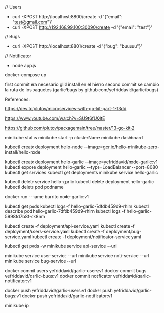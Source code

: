 // Users
- curl -XPOST http://localhost:8800/create -d '{"email": "test@gmail.com"}'
- curl -XPOST http://192.168.99.100:30090/create -d '{"email": "test"}'


// Bugs
- curl -XPOST http://localhost:8801/create -d '{"bug": "buuuuu"}'

// Notificator
- node app.js


docker-compose up



first commit era necesario glid install en el hierro
second commit se cambio la ruta de los paquetes (garlic/bugs by github.com/yefriddavid/garlic/bugs)



References:

https://dev.to/plutov/microservices-with-go-kit-part-1-13dd

https://www.youtube.com/watch?v=SU9t6fUQltE

https://github.com/plutov/packagemain/tree/master/13-go-kit-2


minikube status
minikube start -p clusterName
minikube dashboard




kubectl create deployment hello-node --image=gcr.io/hello-minikube-zero-install/hello-node


kubectl create deployment hello-garlic --image=yefriddavid/node-garlic:v1
kubectl expose deployment hello-garlic --type=LoadBalancer --port=8080
kubectl get services
kubectl get deployments
minikube service hello-garlic


kubectl delete service hello-garlic
kubectl delete deployment hello-garlic
kubectl delete pod podname




docker run --name burrito node-garlic:v1



kubectl get pods
kubectl logs -f hello-garlic-7dfdb459d9-rhlrn
kubectl describe pod hello-garlic-7dfdb459d9-rhlrn
kubectl logs -f hello-garlic-5998fd7b8f-dk8nm


kubectl create -f deployment/api-service.yaml
kubectl create -f deployment/users-service.yaml
kubectl create -f deployment/bug-service.yaml
kubectl create -f deployment/notificator-service.yaml

kubectl get pods -w
minikube service api-service --url

minikube service user-service --url
minikube service noti-service --url
minikube service bug-service --url



docker commit users yefriddavid/garlic-users:v1
docker commit bugs yefriddavid/garlic-bugs:v1
docker commit notificator yefriddavid/garlic-notificator:v1


docker push yefriddavid/garlic-users:v1
docker push yefriddavid/garlic-bugs:v1
docker push yefriddavid/garlic-notificator:v1

minikube ip